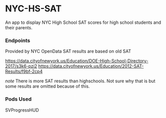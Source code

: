 # NYC-HS-SAT
An app to display NYC High School SAT scores for high school students and their parents.

### Endpoints

Provided by NYC OpenData
SAT results are based on old SAT

https://data.cityofnewyork.us/Education/DOE-High-School-Directory-2017/s3k6-pzi2
https://data.cityofnewyork.us/Education/2012-SAT-Results/f9bf-2cp4

*note* There is more SAT results than highschools. Not sure why that is but some results are omitted because of this.

### Pods Used
SVProgressHUD

